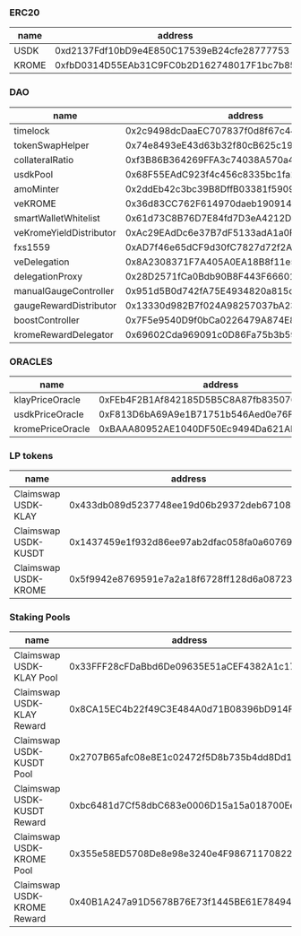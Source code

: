 ### ERC20
| name | address |
|-------|--------|
| USDK | 0xd2137Fdf10bD9e4E850C17539eB24cfe28777753 |
| KROME | 0xfbD0314D55EAb31C9FC0b2D162748017F1bc7b85 |

### DAO
| name | address |
|------|---------|
| timelock | 0x2c9498dcDaaEC707837f0d8f67c443d743D240D9 |
| tokenSwapHelper | 0x74e8493eE43d63b32f80cB625c19492C361Cb8cB |
| collateralRatio | 0xf3B86B364269FFA3c74038A570a4AbF0aae950B3 |
| usdkPool | 0x68F55EAdC923f4c456c8335bc1fa1E4ae15181F9 |
| amoMinter | 0x2ddEb42c3bc39B8DffB03381f5909e8C324dB49E |
| veKROME | 0x36d83CC762F614970daeb1909141Fc5ddA9683D5 |
| smartWalletWhitelist | 0x61d73C8B76D7E84fd7D3eA4212Dce01b0FEf0dc3 |
| veKromeYieldDistributor | 0xAc29EAdDc6e37B7dF5133adA1a0F8119EbfFB948 |
| fxs1559 | 0xAD7f46e65dCF9d30fC7827d72f2A1D392e0cB0D9 |
| veDelegation | 0x8A2308371F7A405A0EA18B8f11e5239473b4F66b |
| delegationProxy | 0x28D2571fCa0Bdb90B8F443F666015B75b82837d9 |
| manualGaugeController | 0x951d5B0d742fA75E4934820a815cf9bCdC0d2da6 |
| gaugeRewardDistributor | 0x13330d982B7f024A98257037bA23f9C810586114 |
| boostController | 0x7F5e9540D9f0bCa0226479A874E860147D83a56c |
| kromeRewardDelegator | 0x69602Cda969091c0D86Fa75b3b59B2f81e241C03 |

### ORACLES
| name | address |
|------|---------|
| klayPriceOracle | 0xFEb4F2B1Af842185D5B5C8A87fb8350762CEf57E |
| usdkPriceOracle | 0xF813D6bA69A9e1B71751b546Aed0e76Ff6DeB448 |
| kromePriceOracle | 0xBAAA80952AE1040DF50Ec9494Da621AD87834Ed0 |

### LP tokens
| name | address |
|------|---------|
| Claimswap USDK-KLAY | 0x433db089d5237748ee19d06b29372deb67108353 |
| Claimswap USDK-KUSDT | 0x1437459e1f932d86ee97ab2dfac058fa0a60769c |
| Claimswap USDK-KROME | 0x5f9942e8769591e7a2a18f6728ff128d6a08723d |

### Staking Pools
| name | address |
|------|---------|
| Claimswap USDK-KLAY Pool | 0x33FFF28cFDaBbd6De09635E51aCEF4382A1c1795 |
| Claimswap USDK-KLAY Reward | 0x8CA15EC4b22f49C3E484A0d71B08396bD914FAc0 |
| Claimswap USDK-KUSDT Pool | 0x2707B65afc08e8E1c02472f5D8b735b4dd8Dd1d0 |
| Claimswap USDK-KUSDT Reward | 0xbc6481d7Cf58dbC683e0006D15a15a018700Ee83 |
| Claimswap USDK-KROME Pool | 0x355e58ED5708De8e98e3240e4F98671170822153 |
| Claimswap USDK-KROME Reward | 0x40B1A247a91D5678B76E73f1445BE61E78494bcA |
